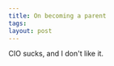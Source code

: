 ```yaml
---
title: On becoming a parent
tags: 
layout: post
---
```

<span class="info" title="Cry it out">CIO</span> sucks, and I don't like it.
